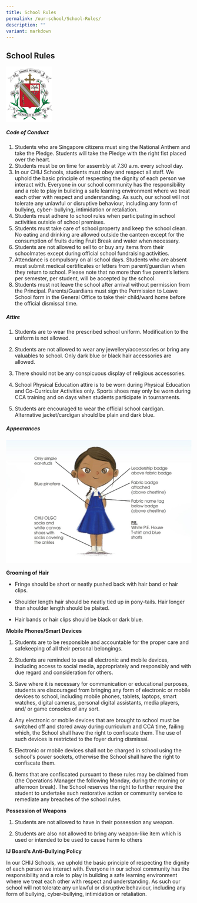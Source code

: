 ```yaml
---
title: School Rules
permalink: /our-school/School-Rules/
description: ""
variant: markdown
---
```

## School Rules

<img style="width: 25%;" src="/images/schoolrule.png" align="center"> 

##### Code of Conduct

1.	Students who are Singapore citizens must sing the National Anthem and take the Pledge. Students will take the Pledge with the right fist placed over the heart.
2.	Students must be on time for assembly at 7.30 a.m. every school day.
3.	In our CHIJ Schools, students must obey and respect all staff. We uphold the basic principle of respecting the dignity of each person we interact with. Everyone in our school community has the responsibility and a role to play in building a safe learning environment where we treat each other with respect and understanding. As such, our school will not tolerate any unlawful or disruptive behaviour, including any form of bullying, cyber- bullying, intimidation or retaliation.
4.	Students must adhere to school rules when participating in school activities outside of school premises.
5.	Students must take care of school property and keep the school clean. No eating and drinking are allowed outside the canteen except for the consumption of fruits during Fruit Break and water when necessary.
6.	Students are not allowed to sell to or buy any items from their schoolmates except during official school fundraising activities.
7.	Attendance is compulsory on all school days. Students who are absent must submit medical certificates or letters from parent/guardian when they return to school. Please note that no more than five parent’s letters per semester, per student, will be accepted by the school. 
8.	Students must not leave the school after arrival without permission from the Principal. Parents/Guardians must sign the Permission to Leave School form in the General Office to take their child/ward home before the official dismissal time.

    

  

##### Attire

1.  Students are to wear the prescribed school uniform. Modification to the uniform is not allowed.  
    
2.  Students are not allowed to wear any jewellery/accessories or bring any valuables to school. Only dark blue or black hair accessories are allowed.  
    
3.  There should not be any conspicuous display of religious accessories.  
    
4.  School Physical Education attire is to be worn during Physical Education and Co-Curricular Activities only. Sports shoes may only be worn during CCA training and on days when students participate in tournaments.  
    
5.  Students are encouraged to wear the official school cardigan. Alternative jacket/cardigan should be plain and dark blue.

##### Appearances

![](/images/IJ_Girl_school_rules.jpg)

**Grooming of Hair**

*   Fringe should be short or neatly pushed back with hair band or hair clips.  
    
*   Shoulder length hair should be neatly tied up in pony-tails. Hair longer than shoulder length should be plaited.  
    
*   Hair bands or hair clips should be black or dark blue.

**Mobile Phones/Smart Devices**

1. Students are to be responsible and accountable for the proper care and safekeeping of all their personal belongings.

2. Students are reminded to use all electronic and mobile devices, including access to social media, appropriately and responsibly and with due regard and consideration for others.
 
3. Save where it is necessary for communication or educational purposes, students are discouraged from bringing any form of electronic or mobile devices to school, including mobile phones, tablets, laptops, smart watches, digital cameras, personal digital assistants, media players, and/ or game consoles of any sort.
 
4. Any electronic or mobile devices that are brought to school must be switched off and stored away during curriculum and CCA time, failing which, the School shall have the right to confiscate them. The use of such devices is restricted to the foyer during dismissal.
 
5. Electronic or mobile devices shall not be charged in school using the school's power sockets, otherwise the School shall have the right to confiscate them.
 
6. Items that are confiscated pursuant to these rules may be claimed from (the Operations Manager the following Monday, during the morning or afternoon break). The School reserves the right to further require the student to undertake such restorative action or community service to remediate any breaches of the school rules.


**Possession of Weapons**  

1.  Students are not allowed to have in their possession any weapon.  
    
2.  Students are also not allowed to bring any weapon-like item which is used or intended to be used to cause harm to others

  

**IJ Board’s Anti-Bullying Policy**

In our CHIJ Schools, we uphold the basic principle of respecting the dignity of each&nbsp;person we interact with. Everyone in our school community has the responsibility&nbsp;and a role to play in building a safe learning environment where we treat each&nbsp;other with respect and understanding. As such our school will not tolerate any&nbsp;unlawful or disruptive behaviour, including any form of bullying, cyber-bullying, intimidation or retaliation.